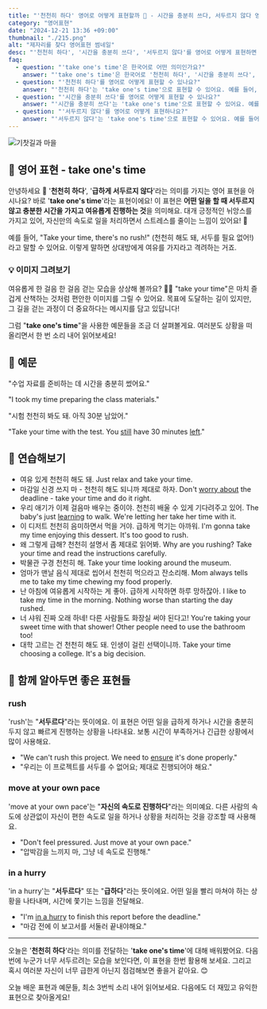 ```yaml
---
title: "'천천히 하다' 영어로 어떻게 표현할까 🐌 - 시간을 충분히 쓰다, 서두르지 않다 영어로"
category: "영어표현"
date: "2024-12-21 13:36 +09:00"
thumbnail: "./215.png"
alt: "제자리를 찾다 영어표현 썸네일"
desc: "'천천히 하다', '시간을 충분히 쓰다', '서두르지 않다'를 영어로 어떻게 표현하면 좋을까요? '이 문제는 천천히 해도 괜찮아', '시험 준비는 시간을 충분히 써야 해', '이 프로젝트는 서두르지 말고 천천히 진행해' 등을 영어로 표현하는 법을 배워봅시다. 다양한 예문을 통해서 연습하고 본인의 표현으로 만들어 보세요."
faq:
  - question: "'take one's time'은 한국어로 어떤 의미인가요?"
    answer: "'take one's time'은 한국어로 '천천히 하다', '시간을 충분히 쓰다', '서두르지 않다' 등으로 번역될 수 있어요. 어떤 일을 할 때 급하지 않게 여유를 가지고 진행하는 것을 의미해요."
  - question: "'천천히 하다'를 영어로 어떻게 표현할 수 있나요?"
    answer: "'천천히 하다'는 'take one's time'으로 표현할 수 있어요. 예를 들어, '이 문제는 천천히 해도 괜찮아'는 'You can take your time with this problem'으로 말할 수 있어요."
  - question: "'시간을 충분히 쓰다'를 영어로 어떻게 표현할 수 있나요?"
    answer: "'시간을 충분히 쓰다'는 'take one's time'으로 표현할 수 있어요. 예를 들어, '시험 준비는 시간을 충분히 써야 해'는 'You should take your time preparing for the exam'으로 말할 수 있어요."
  - question: "'서두르지 않다'를 영어로 어떻게 표현하나요?"
    answer: "'서두르지 않다'는 'take one's time'으로 표현할 수 있어요. 예를 들어, '이 프로젝트는 서두르지 말고 천천히 진행해'는 'Take your time with this project'로 표현할 수 있어요."
---
```


![기찻길과 마을](./215-1.jpg)

## 🌟 영어 표현 - take one's time

안녕하세요 👋 '**천천히 하다**', '**급하게 서두르지 않다**'라는 의미를 가지는 영어 표현을 아시나요? 바로 '**take one's time**'라는 표현이에요! 이 표현은 **어떤 일을 할 때 서두르지 않고 충분한 시간을 가지고 여유롭게 진행하는 것**을 의미해요. 대개 긍정적인 뉘앙스를 가지고 있어, 자신만의 속도로 일을 처리하면서 스트레스를 줄이는 느낌이 있어요! 🌼

예를 들어, "Take your time, there's no rush!" (천천히 해도 돼, 서두를 필요 없어!)라고 말할 수 있어요. 이렇게 말하면 상대방에게 여유를 가지라고 격려하는 거죠.

### 💡 이미지 그려보기

여유롭게 한 걸음 한 걸음 걷는 모습을 상상해 볼까요? 🚶‍♂️ "take your time"은 마치 즐겁게 산책하는 것처럼 편안한 이미지를 그릴 수 있어요. 목표에 도달하는 길이 있지만, 그 길을 걷는 과정이 더 중요하다는 메시지를 담고 있답니다!

그럼 "**take one's time**"을 사용한 예문들을 조금 더 살펴볼게요. 여러분도 상황을 떠올리면서 한 번 소리 내어 읽어보세요!

## 📖 예문

"수업 자료를 준비하는 데 시간을 충분히 썼어요."

"I took my time preparing the class materials."

"시험 천천히 봐도 돼. 아직 30분 남았어."

"Take your time with the test. You <a href="/blog/in-english/254.still/">still</a> have 30 minutes [left](/blog/in-english/402.leave/)."

## 💬 연습해보기

<ul data-interactive-list>
  <li data-interactive-item>
    <span data-toggler>여유 있게 천천히 해도 돼.</span>
    <span data-answer>Just relax and take your time.</span>
  </li>
  <li data-interactive-item>
    <span data-toggler>마감일 신경 쓰지 마 - 천천히 해도 되니까 제대로 하자.</span>
    <span data-answer>Don't <a href="/blog/in-english/209.worry-about/">worry about</a> the deadline - take your time and do it right.</span>
  </li>
  <li data-interactive-item>
    <span data-toggler>우리 애기가 이제 걸음마 배우는 중이야. 천천히 배울 수 있게 기다려주고 있어.</span>
    <span data-answer>The baby's just <a href="/blog/in-english/245.learn/">learning</a> to walk. We're letting her take her time with it.</span>
  </li>
  <li data-interactive-item>
    <span data-toggler>이 디저트 천천히 음미하면서 먹을 거야. 급하게 먹기는 아까워.</span>
    <span data-answer>I'm gonna take my time enjoying this dessert. It's too good to rush.</span>
  </li>
  <li data-interactive-item>
    <span data-toggler>왜 그렇게 급해? 천천히 설명서 좀 제대로 읽어봐.</span>
    <span data-answer>Why are you rushing? Take your time and read the instructions carefully.</span>
  </li>
  <li data-interactive-item>
    <span data-toggler>박물관 구경 천천히 해.</span>
    <span data-answer>Take your time looking around the museum.</span>
  </li>
  <li data-interactive-item>
    <span data-toggler>엄마가 맨날 음식 제대로 씹어서 천천히 먹으라고 잔소리해.</span>
    <span data-answer>Mom always tells me to take my time chewing my food properly.</span>
  </li>
  <li data-interactive-item>
    <span data-toggler>난 아침에 여유롭게 시작하는 게 좋아. 급하게 시작하면 하루 망하잖아.</span>
    <span data-answer>I like to take my time in the morning. Nothing worse than starting the day rushed.</span>
  </li>
  <li data-interactive-item>
    <span data-toggler>너 샤워 진짜 오래 하네! 다른 사람들도 화장실 써야 된다고!</span>
    <span data-answer>You're taking your sweet time with that shower! Other people need to use the bathroom too!</span>
  </li>
  <li data-interactive-item>
    <span data-toggler>대학 고르는 건 천천히 해도 돼. 인생이 걸린 선택이니까.</span>
    <span data-answer>Take your time choosing a college. It's a big decision.</span>
  </li>
</ul>

## 🤝 함께 알아두면 좋은 표현들

### rush

'rush'는 "**서두르다**"라는 뜻이에요. 이 표현은 어떤 일을 급하게 하거나 시간을 충분히 두지 않고 빠르게 진행하는 상황을 나타내요. 보통 시간이 부족하거나 긴급한 상황에서 많이 사용해요.

- "We can't rush this project. We need to [ensure](/blog/in-english/356.ensure/) it's done properly."
- "우리는 이 프로젝트를 서두를 수 없어요; 제대로 진행되어야 해요."

### move at your own pace

'move at your own pace'는 "**자신의 속도로 진행하다**"라는 의미예요. 다른 사람의 속도에 상관없이 자신이 편한 속도로 일을 하거나 상황을 처리하는 것을 강조할 때 사용해요.

- "Don't feel pressured. Just move at your own pace."
- "압박감을 느끼지 마, 그냥 네 속도로 진행해."

### in a hurry

'in a hurry'는 "**서두르다**" 또는 "**급하다**"라는 뜻이에요. 어떤 일을 빨리 마쳐야 하는 상황을 나타내며, 시간에 쫓기는 느낌을 전달해요.

- "I'm [in a hurry](/blog/in-english/174.in-a-hurry/) to finish this report before the deadline."
- "마감 전에 이 보고서를 서둘러 끝내야해요."

---

오늘은 '**천천히 하다**'라는 의미를 전달하는 '**take one's time**'에 대해 배워봤어요. 다음번에 누군가 너무 서두르려는 모습을 보인다면, 이 표현을 한번 활용해 보세요. 그리고 혹시 여러분 자신이 너무 급한게 아닌지 점검해보면 좋을거 같아요. 😊

오늘 배운 표현과 예문들, 최소 3번씩 소리 내어 읽어보세요. 다음에도 더 재밌고 유익한 표현으로 찾아올게요!

